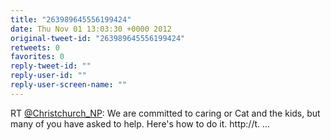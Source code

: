 ```yaml
---
title: "263989645556199424"
date: Thu Nov 01 13:03:30 +0000 2012
original-tweet-id: "263989645556199424"
retweets: 0
favorites: 0
reply-tweet-id: ""
reply-user-id: ""
reply-user-screen-name: ""
---
```

RT <a href="https://twitter.com/Christchurch_NP">@Christchurch_NP</a>: We are committed to caring or Cat and the kids, but many of you have asked to help. Here's how to do it. 
http://t. ...
